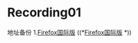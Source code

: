 # Recording01
 地址备份
1.[Firefox国际版](www.mozilla.org/en-US/firefox/all/)
((*[Firefox国际版](https://www.mozilla.org/en-US/firefox/all/)  *))
